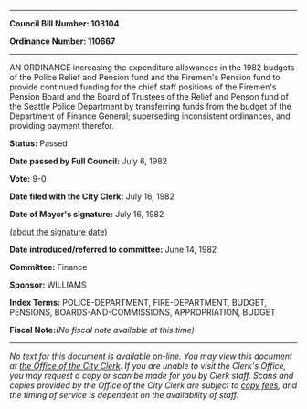 

********

**Council Bill Number: 103104**
   
**Ordinance Number: 110667**
********

 AN ORDINANCE increasing the expenditure allowances in the 1982 budgets of the Police Relief and Pension fund and the Firemen's Pension fund to provide continued funding for the chief staff positions of the Firemen's Pension Board and the Board of Trustees of the Relief and Penson fund of the Seattle Police Department by transferring funds from the budget of the Department of Finance General; superseding inconsistent ordinances, and providing payment therefor.

**Status:** Passed
   
**Date passed by Full Council:** July 6, 1982
   
**Vote:** 9-0
   
**Date filed with the City Clerk:** July 16, 1982
   
**Date of Mayor's signature:** July 16, 1982
   
[(about the signature date)](/~public/approvaldate.htm)
   
   
   
**Date introduced/referred to committee:** June 14, 1982
   
**Committee:** Finance
   
**Sponsor:** WILLIAMS
   
   
**Index Terms:** POLICE-DEPARTMENT, FIRE-DEPARTMENT, BUDGET, PENSIONS, BOARDS-AND-COMMISSIONS, APPROPRIATION, BUDGET

**Fiscal Note:**_(No fiscal note available at this time)_
********

_No text for this document is available on-line. You may view this document at [the Office of the City Clerk](http://www.seattle.gov/leg/clerk/contactUs.htm). If you are unable to visit the Clerk's Office, you may request a copy or scan be made for you by Clerk staff. Scans and copies provided by the Office of the City Clerk are subject to [copy fees](http://clerk.seattle.gov/~public/clerkfees.htm), and the timing of service is dependent on the availability of staff._

